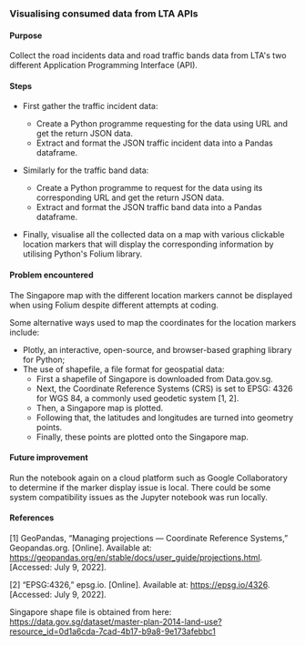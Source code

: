 ### Visualising consumed data from LTA APIs

#### Purpose
Collect the road incidents data and road traffic bands data from LTA's two different Application Programming Interface (API).

#### Steps
* First gather the traffic incident data:
  * Create a Python programme requesting for the data using URL and get the return JSON data.
  * Extract and format the JSON traffic incident data into a Pandas dataframe.

* Similarly for the traffic band data:
  * Create a Python programme to request for the data using its corresponding URL and get the return JSON data. 
  * Extract and format the JSON traffic band data into a Pandas dataframe.

* Finally, visualise all the collected data on a map with various clickable location markers that will display the corresponding information by utilising Python's Folium library.

#### Problem encountered
The Singapore map with the different location markers cannot be displayed when using Folium despite different attempts at coding.

Some alternative ways used to map the coordinates for the location markers include:
* Plotly, an interactive, open-source, and browser-based graphing library for Python;
* The use of shapefile, a file format for geospatial data:
  * First a shapefile of Singapore is downloaded from Data.gov.sg.
  * Next, the Coordinate Reference Systems (CRS) is set to EPSG: 4326 for WGS 84, a commonly used geodetic system [1, 2].
  * Then, a Singapore map is plotted.
  * Following that, the latitudes and longitudes are turned into geometry points.
  * Finally, these points are plotted onto the Singapore map.

#### Future improvement
Run the notebook again on a cloud platform such as Google Collaboratory to determine if the marker display issue is local. There could be some system compatibility issues as the Jupyter notebook was run locally.

#### References
[1] GeoPandas, “Managing projections — Coordinate Reference Systems,” Geopandas.org. [Online]. Available at: https://geopandas.org/en/stable/docs/user_guide/projections.html. [Accessed: July 9, 2022].

[2] “EPSG:4326,” epsg.io. [Online]. Available at: https://epsg.io/4326. [Accessed: July 9, 2022].

Singapore shape file is obtained from here:
https://data.gov.sg/dataset/master-plan-2014-land-use?resource_id=0d1a6cda-7cad-4b17-b9a8-9e173afebbc1
